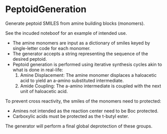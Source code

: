 # PeptoidGeneration
Generate peptoid SMILES from amine building blocks (monomers).

See the incuded noteboof for an example of intended use.
* The amine monomers are input as a dictionary of smiles keyed by single-letter code for each monomer.
* The generator accepts a string representing the sequence of the desired peptoid.
* Peptoid generation is performed using iterative synthesis cycles akin to what is done in real-life:
    1. Amine Displacement: The amine monomer displaces a haloacetic acid to yield an a-amino substituted intermediate.
    2. Amide Coupling: The a-amino intermediate is coupled with the next unit of haloacetic acid.

To prevent cross reactivity, the smiles of the monomers need to protected:
* Amines not intended as the reaction center need to be Boc protected.
* Carboxylic acids must be protected as the t-butyl ester. 

The generator will perform a final global deprotection of these groups.
